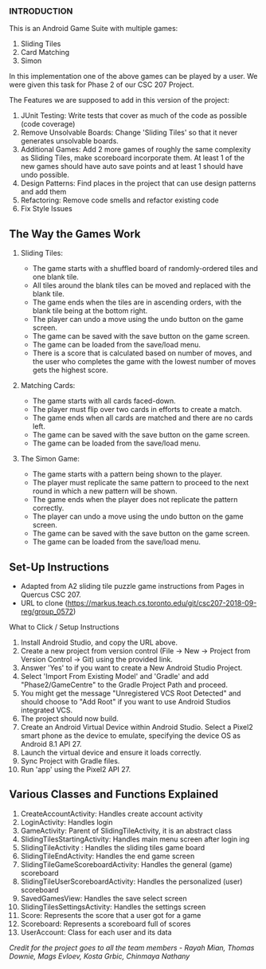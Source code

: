 
### INTRODUCTION
This is an Android Game Suite with multiple games:
1. Sliding Tiles
2. Card Matching
3. Simon

In this implementation one of the above games can be played by a user.
We were given this task for Phase 2 of our CSC 207 Project.

The Features we are supposed to add in this version of the project:
1. JUnit Testing: Write tests that cover as much of the code as possible (code coverage)
2. Remove Unsolvable Boards: Change 'Sliding Tiles' so that it never generates unsolvable boards.
3. Additional Games: Add 2 more games of roughly the same complexity as Sliding Tiles, make scoreboard incorporate them.
        At least 1 of the new games should have auto save points and at least 1 should have undo possible.
4. Design Patterns: Find places in the project that can use design patterns and add them
5. Refactoring: Remove code smells and refactor existing code
6. Fix Style Issues

## The Way the Games Work
1. Sliding Tiles:
    * The game starts with a shuffled board of randomly-ordered tiles and one blank tile.
    * All tiles around the blank tiles can be moved and replaced with the blank tile.
    * The game ends when the tiles are in ascending orders, with the blank tile being at the bottom right.
    * The player can undo a move using the undo button on the game screen.
    * The game can be saved with the save button on the game screen.
    * The game can be loaded from the save/load menu.
    * There is a score that is calculated based on number of moves, and the user who completes the game with
    the lowest number of moves gets the highest score.

2. Matching Cards:
    * The game starts with all cards faced-down.
    * The player must flip over two cards in efforts to create a match.
    * The game ends when all cards are matched and there are no cards left.
    * The game can be saved with the save button on the game screen.
    * The game can be loaded from the save/load menu.

3. The Simon Game:
    * The game starts with a pattern being shown to the player.
    * The player must replicate the same pattern to proceed to the next round in which a new pattern will be shown.
    * The game ends when the player does not replicate the pattern correctly.
    * The player can undo a move using the undo button on the game screen.
    * The game can be saved with the save button on the game screen.
    * The game can be loaded from the save/load menu.

## Set-Up Instructions
* Adapted from A2 sliding tile puzzle game instructions from Pages in Quercus CSC 207.
* URL to clone
(https://markus.teach.cs.toronto.edu/git/csc207-2018-09-reg/group_0572)

What to Click / Setup Instructions
1. Install Android Studio, and copy the URL above.
2. Create a new project from version control (File -> New -> Project from Version Control -> Git)
    using the provided link.
3. Answer 'Yes' to if you want to create a New Android Studio Project.
4. Select 'Import From Existing Model' and 'Gradle' and add "Phase2/GameCentre" to the Gradle
    Project Path and proceed.
5. You might get the message "Unregistered VCS Root Detected" and should choose to "Add Root" if
    you want to use Android Studios integrated VCS.
6. The project should now build.
7. Create an Android Virtual Device within Android Studio. Select a Pixel2 smart phone as the device
    to emulate, specifying the device OS as Android 8.1 API 27.
8. Launch the virtual device and ensure it loads correctly.
9. Sync Project with Gradle files.
10. Run 'app' using the Pixel2 API 27.

## Various Classes and Functions Explained
1. CreateAccountActivity: Handles create account activity
1. LoginActivity: Handles login
2. GameActivity: Parent of SlidingTileActivity, it is an abstract class
3. SlidingTilesStartingActivity: Handles main menu screen after login ing
4. SlidingTileActivity : Handles the sliding tiles game board
5. SlidingTileEndActivity: Handles the end game screen
6. SlidingTileGameScoreboardActivity: Handles the general (game) scoreboard
7. SlidingTileUserScoreboardActivity: Handles the personalized (user) scoreboard
8. SavedGamesView: Handles the save select screen
9. SlidingTilesSettingsActivity: Handles the settings screen
10. Score: Represents the score that a user got for a game
11. Scoreboard: Represents a scoreboard full of scores
12. UserAccount: Class for each user and its data

*Credit for the project goes to all the team members - Rayah Mian, Thomas Downie, Mags Evloev,
Kosta Grbic, Chinmaya Nathany*